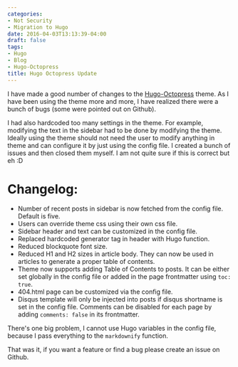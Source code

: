 ```yaml
---
categories:
- Not Security
- Migration to Hugo
date: 2016-04-03T13:13:39-04:00
draft: false
tags:
- Hugo
- Blog
- Hugo-Octopress
title: Hugo Octopress Update
---
```

I have made a good number of changes to the [Hugo-Octopress](https://github.com/parsiya/hugo-octopress) theme. As I have been using the theme more and more, I have realized there were a bunch of bugs (some were pointed out on Github).

I had also hardcoded too many settings in the theme. For example, modifying the text in the sidebar had to be done by modifying the theme. Ideally using the theme should not need the user to modify anything in theme and can configure it by just using the config file. I created a bunch of issues and then closed them myself. I am not quite sure if this is correct but eh :D

<!--more-->

# Changelog:

* Number of recent posts in sidebar is now fetched from the config file. Default is five.
* Users can override theme css using their own css file.
* Sidebar header and text can be customized in the config file.
* Replaced hardcoded generator tag in header with Hugo function.
* Reduced blockquote font size.
* Reduced H1 and H2 sizes in article body. They can now be used in articles to generate a proper table of contents.
* Theme now supports adding Table of Contents to posts. It can be either set globally in the config file or added in the page frontmatter using `toc: true`.
* 404.html page can be customized via the config file.
* Disqus template will only be injected into posts if disqus shortname is set in the config file. Comments can be disabled for each page by adding `comments: false` in its frontmatter.

There's one big problem, I cannot use Hugo variables in the config file, because I pass everything to the `markdownify` function.

That was it, if you want a feature or find a bug please create an issue on Github.
